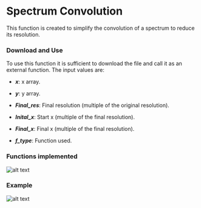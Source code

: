 # Spectrum Convolution
This function is created to simplify the convolution of a spectrum to reduce its resolution.

### Download and Use
To use this function it is sufficient to download the file and call it as an external function.
The input values are:
* ***x***: x array.

* ***y***: y array.

* ***Final_res***: Final resolution (multiple of the original resolution).

* ***Inital_x***: Start x (multiple of the final resolution).

* ***Final_x***: Final x (multiple of the final resolution).

* ***f_type***: Function used.


### Functions implemented
![alt text](https://github.com/Michele231/Spe_py_convolution/tree/main/figures/func.png "Functions implemented")

### Example
![alt text](https://github.com/Michele231/Spe_py_convolution/tree/main/figures/Rad.png "Convolution with a Square Function")
